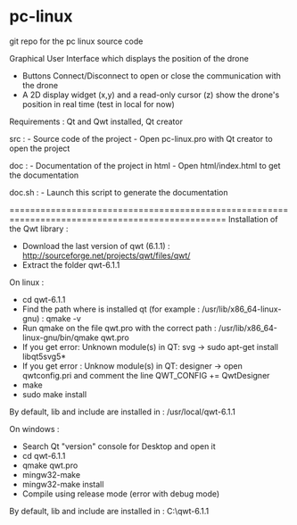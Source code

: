 pc-linux
===============================================================================================

git repo for the pc linux source code

Graphical User Interface which displays the position of the drone
- Buttons Connect/Disconnect to open or close the communication with the drone
- A 2D display widget (x,y) and a read-only cursor (z) show the drone's position in real time (test in local for now)

Requirements : Qt and Qwt installed, Qt creator 

src : - Source code of the project 
      - Open pc-linux.pro with Qt creator to open the project

doc : - Documentation of the project in html
      - Open html/index.html to get the documentation 

doc.sh : - Launch this script to generate the documentation

================================================================================================
Installation of the Qwt library :

- Download the last version of qwt (6.1.1) : http://sourceforge.net/projects/qwt/files/qwt/
- Extract the folder qwt-6.1.1

On linux : 

- cd qwt-6.1.1
- Find the path where is installed qt (for example : /usr/lib/x86_64-linux-gnu) : qmake -v 
- Run qmake on the file qwt.pro with the correct path : /usr/lib/x86_64-linux-gnu/bin/qmake qwt.pro
- If you get error: Unknown module(s) in QT: svg -> sudo apt-get install libqt5svg5*
- If you get error : Unknow module(s) in QT: designer -> open qwtconfig.pri and comment the line QWT_CONFIG += QwtDesigner  
- make
- sudo make install

By default, lib and include are installed in : /usr/local/qwt-6.1.1

On windows :

- Search Qt "version" console for Desktop and open it
- cd qwt-6.1.1
- qmake qwt.pro
- mingw32-make
- mingw32-make install
- Compile using release mode (error with debug mode)

By default, lib and include are installed in : C:\qwt-6.1.1

